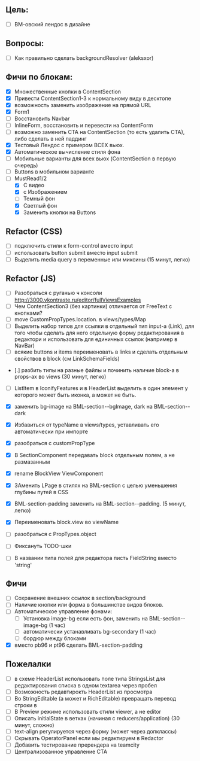 ## Цель:

* [ ] BM-овский лендос в дизайне

## Вопросы:

* [ ] Как правильно сделать backgroundResolver (aleksxor)

## Фичи по блокам:

* [x] Множественные кнопки в ContentSection
* [x] Привести ContentSection1-3 к нормальному виду в десктопе
* [x] возможность заменить изображение на прямой URL
* [x] Form1
* [ ] Восстановить Navbar
* [ ] InlineForm, восстановить и перевести на ContentForm
* [ ] возможно заменить CTA на ContentSection (то есть удалить CTA), либо сделать в ней паддинг
* [x] Тестовый Лендос с примером ВСЕХ вьюх.
* [x] Автоматическое вычисление стиля фона
* [ ] Мобильные варианты для всех вьюх (ContentSection в первую очередь)
* [ ] Buttons в мобильном варианте
* [ ] MustRead1/2
    * [x] С видео
    * [x] с Изображением
    * [ ] Темный фон
    * [x] Светлый фон
    * [x] Заменить кнопки на Buttons

## Refactor (CSS)

* [ ] подключить стили к form-control вместо input
* [ ] использовать button submit вместо input submit
* [ ] Выделить media query в переменные или миксины (15 минут, легко)

## Refactor (JS)

* [ ] Разобраться с руганью ч консоли http://3000.vkontraste.ru/editor/fullViewsExamples
* [ ] Чем ContentSection3 (без картинки) отличается от FreeText с кнопками?
* [ ] move CustomPropTypes.location. в views/types/Map
* [ ] Выделить набор типов для ссылки в отдельный тип input-а (Link), для того
    чтобы сделать для него отдельную форму редактирования в редактори и
    использовать для единичных ссылок (например в NavBar)
* [ ] всякие buttons и items переименовать в links и сделать отдельным свойствов в block (см LinkSchemaFields)
* [.] разбить типы на разные файлы и починить наличие block-а в props-ах во views (30 минут, легко)
* [ ] ListItem в IconifyFeatures и в HeaderList выделить в один элемент у которого может быть иконка, а может не быть.
* [x] заменить bg-image на BML-section--bgImage, dark на BML-section--dark
* [x] Избавиться от typeName в views/types, уставливать его автоматически при импорте
* [x] разобраться с customPropType
* [x] В SectionComponent передавать block отдельным полем, а не размазанным
* [x] rename BlockView ViewComponent
* [x] ЗАменить LPage в стилях на BML-section с целью уменьшения глубины путей в CSS
* [x] BML-section-padding заменить на BML-section--padding. (5 минут, легко)
* [x] Переименовать block.view во viewName
* [ ] разобраться с PropTypes.object
* [ ] Фиксануть TODO-шки
* [ ] В названии типа полей для редактора писть FieldString вместо 'string'


## Фичи

* [ ] Сохранение внешних ссылок в section/background
* [ ] Наличие кнопки или форма в большинстве видов блоков.
* [ ] Автоматическое управление фонами:
    * [ ] Установка image-bg если есть фон, заменить на BML-section--image-bg (1
        час)
    * [ ] автоматически устанавливать bg-secondary (1 час)
    * [ ] бордюр между блоками

* [x] вместо pb96 и pt96 сделать BML-section-padding

## Пожелалки

* [ ] в схеме HeaderList использовать поле типа StringsList для редактирования
    списка в одном textarea через пробел
* [ ] Возможность редавтирокть HeaderList из просмотра
* [ ] Во StringEditable (а может и RichEditable) превращать перевод строки в
    <br>
* [ ] В Preview режиме использовать стили viewer, а не editor
* [ ] Описать initialState в ветках (начиная с reducers/application) (30 минут, сложно)
* [ ] text-align регулируется через форму (может через допклассы)
* [ ] Скрывать OperatorPanel если мы редактируем в Redactor
* [ ] Добавить тестирование пререндера на teamcity
* [ ] Централизованное управление CTA
